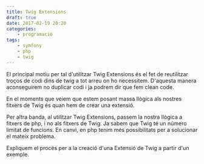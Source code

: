 ```yaml
---
title: Twig Extensions
draft: true
date: 2017-02-19 20:20
categories:
    - programació
tags:
    - symfony
    - php
    - twig
---
```


El principal motiu per tal d'utilitzar Twig Extensions és el fet de reutilitzar troços de codi dins de twig a tot arreu on ho necessitem. D'aquesta manera aconseguirem no duplicar codi i ja podrem dir que fem clean code.

En el moments que veiem que estem posant massa llògica als nostres fitxers de Twig és quan hem de crear una extensió.

Per altra banda, al utilitzar Twig Extensions, passem la nostra llògica a fitxers de php, i no als fitxers de Twig. Ja sabem que Twig té un número limitat de funcions. En canvi, en php tenim més possibilitats per a solucionar el mateix problema.

Expliquem el procés per a la creació d'una Extensió de Twig a partir d'un exemple.



